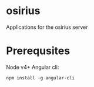 # osirius
Applications for the osirius server

# Prerequsites

Node v4+
Angular cli:

    npm install -g angular-cli